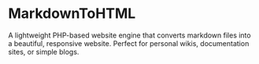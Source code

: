 # MarkdownToHTML
A lightweight PHP-based website engine that converts markdown files into a beautiful, responsive website. Perfect for personal wikis, documentation sites, or simple blogs.
